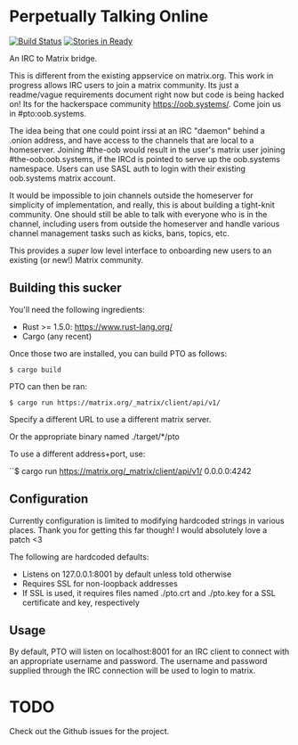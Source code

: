 # Perpetually Talking Online

[![Build Status](https://travis-ci.org/tdfischer/pto.svg?branch=master)](https://travis-ci.org/tdfischer/pto)
[![Stories in Ready](https://badge.waffle.io/tdfischer/pto.png?label=ready&title=Ready)](https://waffle.io/tdfischer/pto)

An IRC to Matrix bridge.

This is different from the existing appservice on matrix.org. This work in
progress allows IRC users to join a matrix community. Its just a readme/vague
requirements document right now but code is being hacked on! Its for the
hackerspace community https://oob.systems/. Come join us in
#pto:oob.systems.

The idea being that one could point irssi at an IRC "daemon" behind a .onion
address, and have access to the channels that are local to a homeserver. Joining
\#the-oob would result in the user's matrix user joining \#the-oob:oob.systems, if
the IRCd is pointed to serve up the oob.systems namespace. Users can use SASL
auth to login with their existing oob.systems matrix account.

It would be impossible to join channels outside the homeserver for simplicity of
implementation, and really, this is about building a tight-knit community. One
should still be able to talk with everyone who is in the channel, including
users from outside the homeserver and handle various channel management tasks
such as kicks, bans, topics, etc.

This provides a *super* low level interface to onboarding new users to an
existing (or new!) Matrix community.

## Building this sucker

You'll need the following ingredients: 

- Rust >= 1.5.0: https://www.rust-lang.org/
- Cargo (any recent)

Once those two are installed, you can build PTO as follows:

  ``$ cargo build``

PTO can then be ran:

  ``$ cargo run https://matrix.org/_matrix/client/api/v1/``

Specify a different URL to use a different matrix server.

Or the appropriate binary named ./target/\*/pto

To use a different address+port, use:

  ``$ cargo run https://matrix.org/_matrix/client/api/v1/ 0.0.0.0:4242

## Configuration

Currently configuration is limited to modifying hardcoded strings in various
places. Thank you for getting this far though! I would absolutely love a patch
<3

The following are hardcoded defaults:

- Listens on 127.0.0.1:8001 by default unless told otherwise
- Requires SSL for non-loopback addresses
- If SSL is used, it requires files named ./pto.crt and ./pto.key for a SSL
  certificate and key, respectively

## Usage

By default, PTO will listen on localhost:8001 for an IRC client to connect with
an appropriate username and password. The username and password supplied through
the IRC connection will be used to login to matrix.

# TODO

Check out the Github issues for the project.
